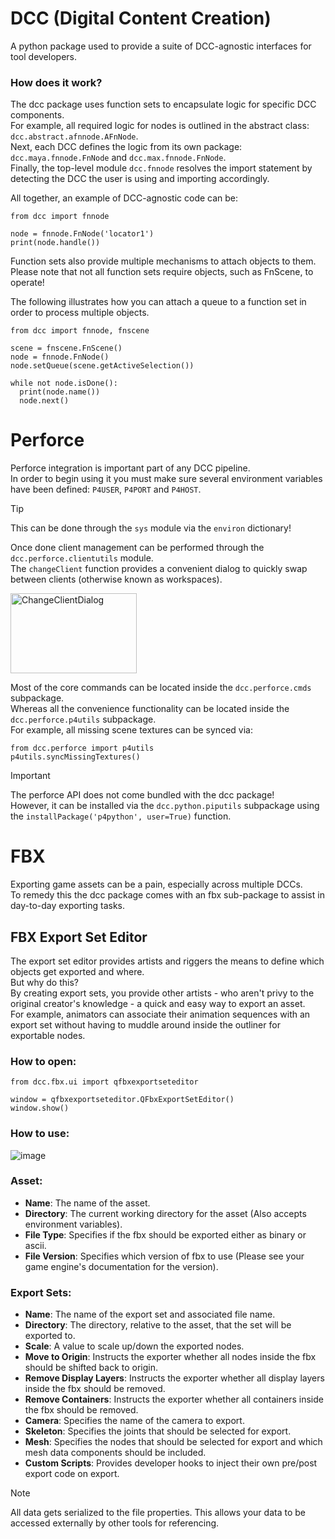 # DCC (Digital Content Creation)
A python package used to provide a suite of DCC-agnostic interfaces for tool developers.

### How does it work?
The dcc package uses function sets to encapsulate logic for specific DCC components.  
For example, all required logic for nodes is outlined in the abstract class: ```dcc.abstract.afnnode.AFnNode```.  
Next, each DCC defines the logic from its own package: ```dcc.maya.fnnode.FnNode``` and ```dcc.max.fnnode.FnNode```.  
Finally, the top-level module ```dcc.fnnode``` resolves the import statement by detecting the DCC the user is using and importing accordingly.  

All together, an example of DCC-agnostic code can be:  
```
from dcc import fnnode

node = fnnode.FnNode('locator1')
print(node.handle())
```

Function sets also provide multiple mechanisms to attach objects to them.  
Please note that not all function sets require objects, such as FnScene, to operate!  

The following illustrates how you can attach a queue to a function set in order to process multiple objects.   
```
from dcc import fnnode, fnscene

scene = fnscene.FnScene()
node = fnnode.FnNode()
node.setQueue(scene.getActiveSelection())

while not node.isDone():
  print(node.name())
  node.next()
```
  
# Perforce
Perforce integration is important part of any DCC pipeline.  
In order to begin using it you must make sure several environment variables have been defined: `P4USER`, `P4PORT` and `P4HOST`.  
  
> [!TIP]
> This can be done through the `sys` module via the `environ` dictionary!

Once done client management can be performed through the `dcc.perforce.clientutils` module.  
The `changeClient` function provides a convenient dialog to quickly swap between clients (otherwise known as workspaces).
  
<img width="202" height="128" alt="ChangeClientDialog" src="https://github.com/user-attachments/assets/075a0cd7-de10-4102-b75c-18b41b3ddd39" />
  
Most of the core commands can be located inside the `dcc.perforce.cmds` subpackage.  
Whereas all the convenience functionality can be located inside the `dcc.perforce.p4utils` subpackage.  
For example, all missing scene textures can be synced via:  
  
```
from dcc.perforce import p4utils
p4utils.syncMissingTextures()
```
  
> [!IMPORTANT]
> The perforce API does not come bundled with the dcc package!  
> However, it can be installed via the `dcc.python.piputils` subpackage using the `installPackage('p4python', user=True)` function.
  
# FBX
Exporting game assets can be a pain, especially across multiple DCCs.  
To remedy this the dcc package comes with an fbx sub-package to assist in day-to-day exporting tasks.  

## FBX Export Set Editor
The export set editor provides artists and riggers the means to define which objects get exported and where.  
But why do this?  
By creating export sets, you provide other artists - who aren't privy to the original creator's knowledge - a quick and easy way to export an asset.  
For example, animators can associate their animation sequences with an export set without having to muddle around inside the outliner for exportable nodes. 

### How to open:

```
from dcc.fbx.ui import qfbxexportseteditor

window = qfbxexportseteditor.QFbxExportSetEditor()
window.show()
```

### How to use:

![image](https://user-images.githubusercontent.com/11181168/190901928-2e4fb610-5856-4525-b995-135014258358.png)  

### Asset:
* **Name**: The name of the asset.
* **Directory**: The current working directory for the asset (Also accepts environment variables).
* **File Type**: Specifies if the fbx should be exported either as binary or ascii.
* **File Version**: Specifies which version of fbx to use (Please see your game engine's documentation for the version).

### Export Sets:
* **Name**: The name of the export set and associated file name.
* **Directory**: The directory, relative to the asset, that the set will be exported to.
* **Scale**: A value to scale up/down the exported nodes.
* **Move to Origin**: Instructs the exporter whether all nodes inside the fbx should be shifted back to origin.
* **Remove Display Layers**: Instructs the exporter whether all display layers inside the fbx should be removed.
* **Remove Containers**: Instructs the exporter whether all containers inside the fbx should be removed.
* **Camera**: Specifies the name of the camera to export.
* **Skeleton**: Specifies the joints that should be selected for export.
* **Mesh**: Specifies the nodes that should be selected for export and which mesh data components should be included.
* **Custom Scripts**: Provides developer hooks to inject their own pre/post export code on export.

> [!NOTE]
> All data gets serialized to the file properties.
> This allows your data to be accessed externally by other tools for referencing.
